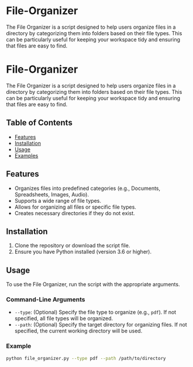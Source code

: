# File-Organizer
The File Organizer is a script designed to help users organize files in a directory by categorizing them into folders based on their file types. This can be particularly useful for keeping your workspace tidy and ensuring that files are easy to find.
# File-Organizer

The File Organizer is a script designed to help users organize files in a directory by categorizing them into folders based on their file types. This can be particularly useful for keeping your workspace tidy and ensuring that files are easy to find.

## Table of Contents

- [Features](#features)
- [Installation](#installation)
- [Usage](#usage)
- [Examples](#examples)

## Features

- Organizes files into predefined categories (e.g., Documents, Spreadsheets, Images, Audio).
- Supports a wide range of file types.
- Allows for organizing all files or specific file types.
- Creates necessary directories if they do not exist.

## Installation

1. Clone the repository or download the script file.
2. Ensure you have Python installed (version 3.6 or higher).

## Usage

To use the File Organizer, run the script with the appropriate arguments.

### Command-Line Arguments

- `--type`: (Optional) Specify the file type to organize (e.g., `pdf`). If not specified, all file types will be organized.
- `--path`: (Optional) Specify the target directory for organizing files. If not specified, the current working directory will be used.
### Example

```bash
python file_organizer.py --type pdf --path /path/to/directory
